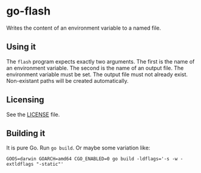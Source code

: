 # go-flash 

Writes the content of an environment variable to a named file.

## Using it

The `flash` program expects exactly two arguments. The first is the name of an environment variable. The second is the name of an output file. The environment variable must be set. The output file must not already exist. Non-existant paths will be created automatically.

## Licensing

See the [LICENSE](LICENSE) file.

## Building it

It is pure Go. Run `go build`. Or maybe some variation like:

    GOOS=darwin GOARCH=amd64 CGO_ENABLED=0 go build -ldflags='-s -w -extldflags "-static"'
